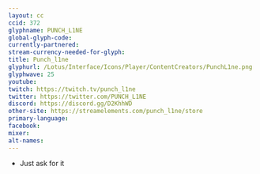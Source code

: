 ```yaml
---
layout: cc
ccid: 372
glyphname: PUNCH_L1NE
global-glyph-code:
currently-partnered:
stream-currency-needed-for-glyph:
title: Punch_l1ne
glyphurl: /Lotus/Interface/Icons/Player/ContentCreators/PunchL1ne.png
glyphwave: 25
youtube:
twitch: https://twitch.tv/punch_l1ne
twitter: https://twitter.com/PUNCH_L1NE
discord: https://discord.gg/D2KhhWD
other-site: https://streamelements.com/punch_l1ne/store
primary-language:
facebook:
mixer:
alt-names:
---
```

* Just ask for it
